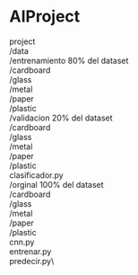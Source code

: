 # AIProject
project\
    /data\
        /entrenamiento      80% del dataset\
            /cardboard\
            /glass\
            /metal\
            /paper\
            /plastic\
        /validacion         20% del dataset\
            /cardboard\
            /glass\
            /metal\
            /paper\
            /plastic\
        clasificador.py\
    /orginal                100% del dataset\
        /cardboard\
        /glass\
        /metal\
        /paper\
        /plastic\
    cnn.py\
    entrenar.py\
    predecir.py\
